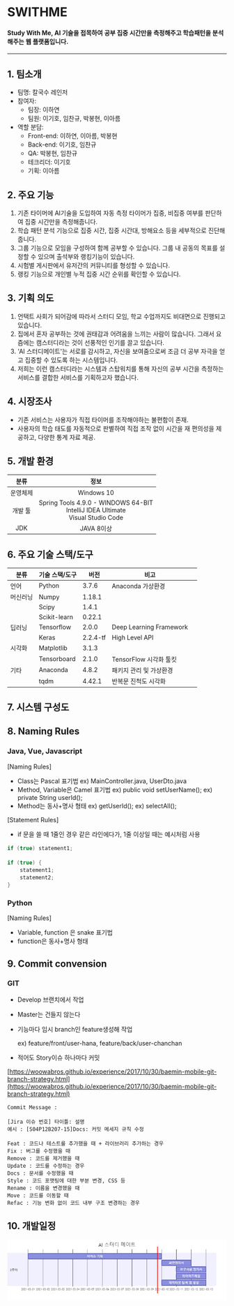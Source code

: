 # SWITHME
#### Study With Me, AI 기술을 접목하여 공부 집중 시간만을 측정해주고 학습패턴을 분석해주는 웹 플랫폼입니다.


---

## 1. 팀소개

- 팀명: 칼국수 레인저
- 참여자:
    - 팀장: 이하연
    - 팀원: 이기호, 임찬규, 박봉현, 이아름
- 역할 분담:
    - Front-end: 이하연, 이아름, 박봉현
    - Back-end: 이기호, 임찬규
    - QA: 박봉현, 임찬규
    - 테크리더: 이기호
    - 기획: 이아름
    

## 2. 주요 기능

1. 기존 타이머에 AI기술을 도입하여 자동 측정 타이머가 집중, 비집중 여부를 판단하여 집중 시간만을 측정해줍니다.
2. 학습 패턴 분석 기능으로 집중 시간, 집중 시간대, 방해요소 등을 세부적으로 진단해줍니다.
3. 그룹 기능으로 모임을 구성하여 함께 공부할 수 있습니다. 그룹 내 공동의 목표를 설정할 수 있으며 출석부와 랭킹기능이 있습니다.
4. 시험별 게시판에서 유저간의 커뮤니티를 형성할 수 있습니다.
5. 랭킹 기능으로 개인별 누적 집중 시간 순위를 확인할 수 있습니다.


## 3. 기획 의도

1. 언택트 사회가 되어감에 따라서 스터디 모임, 학교 수업까지도 비대면으로 진행되고 있습니다. 
2. 집에서 혼자 공부하는 것에 권태감과 어려움을 느끼는 사람이 많습니다. 그래서 요즘에는 캠스터디라는 것이 선풍적인 인기를 끌고 있습니다. 
3. 'AI 스터디메이트'는 서로를 감시하고, 자신을 보여줌으로써 조금 더 공부 자극을 얻고 집중할 수 있도록 하는 시스템입니다.
4. 저희는 이런 캠스터디라는 시스템과 스탑워치를 통해 자신의 공부 시간을 측정하는 서비스를 결합한 서비스를 기획하고자 했습니다.

## 4. 시장조사

- 기존 서비스는 사용자가 직접 타이머를 조작해야하는 불편함이 존재.   
- 사용자의 학습 태도를 자동적으로 판별하여 직접 조작 없이 시간을 재 편의성을 제공하고, 다양한 통계 자료 제공.

## 5. 개발 환경

|   분류   |                                        정보                                         |
| :------: | :---------------------------------------------------------------------------------: |
| 운영체제 |                                     Windows 10                                      |
| 개발 툴  | Spring Tools 4.9.0 - WINDOWS 64-BIT<br>IntelliJ IDEA Ultimate<br>Visual Studio Code |
|   JDK    |                                     JAVA 8이상                                      |

## 6. 주요 기술 스택/도구

| 분류     | 기술 스택/도구 | 버전     | 비고                    |      |
| -------- | -------------- | -------- | ----------------------- | ---- |
| 언어     | Python         | 3.7.6    | Anaconda 가상환경       |      |
| 머신러닝 | Numpy          | 1.18.1   |                         |      |
|          | Scipy          | 1.4.1    |                         |      |
|          | Scikit-learn   | 0.22.1   |                         |      |
| 딥러닝   | Tensorflow     | 2.0.0    | Deep Learning Framework |      |
|          | Keras          | 2.2.4-tf | High Level API          |      |
| 시각화   | Matplotlib     | 3.1.3    |                         |      |
|          | Tensorboard    | 2.1.0    | TensorFlow 시각화 툴킷  |      |
| 기타     | Anaconda       | 4.8.2    | 패키지 관리 및 가상환경 |      |
|          | tqdm           | 4.42.1   | 반복문 진척도 시각화    |      |


## 7. 시스템 구성도



## 8. Naming Rules

### Java, Vue, Javascript

[Naming Rules]

- Class는 Pascal 표기법
ex) MainController.java, UserDto.java
- Method, Variable은 Camel 표기법
ex) public void setUserName();
ex) private String userId();
- Method는 동사+명사 형태
ex) getUserId();
ex) selectAll();

[Statement Rules]

- if 문을 쓸 때 1줄인 경우 같은 라인에다가, 1줄 이상일 때는 예시처럼 사용

```java
if (true) statement1;

if (true) {
    statement1;
    statement2;
}
```

### Python

[Naming Rules]

- Variable, function 은 snake 표기법
- function은 동사+명사 형태


## 9. Commit convension

### GIT

- Develop 브랜치에서 작업
- Master는 건들지 않는다
- 기능마다 임시 branch인 feature생성해 작업

    ex) feature/front/user-hana, feature/back/user-chanchan

- 적어도 Story이슈 하나마다 커밋

[https://woowabros.github.io/experience/2017/10/30/baemin-mobile-git-branch-strategy.html](https://woowabros.github.io/experience/2017/10/30/baemin-mobile-git-branch-strategy.html)

```
Commit Message : 

[Jira 이슈 번호] 타이틀: 설명
예시 : [S04P12B207-15]Docs: 커밋 메세지 규칙 수정

Feat : 코드나 테스트를 추가했을 때 + 라이브러리 추가하는 경우
Fix : 버그를 수정했을 때
Remove : 코드를 제거했을 때
Update : 코드를 수정하는 경우
Docs : 문서를 수정했을 때
Style : 코드 포맷팅에 대한 부분 변경, CSS 등
Rename : 이름을 변경했을 때
Move : 코드를 이동할 때
Refac : 기능 변화 없이 코드 내부 구조 변경하는 경우
```


## 10. 개발일정

![week2](deliverables/imgs/week2.png)


